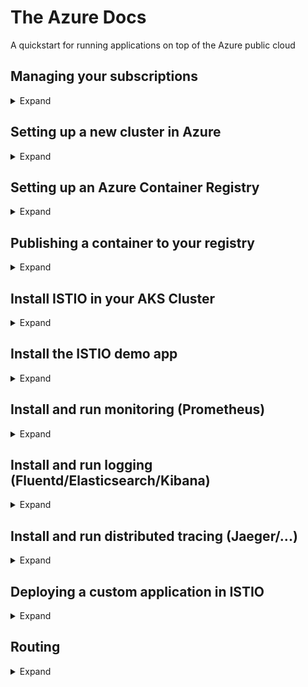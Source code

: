 # The Azure Docs
A quickstart for running applications on top of the Azure public cloud

## Managing your subscriptions
<details><summary>Expand</summary>
  <p>
list currently logged in azure accounts \
`az account list`

list current accounts, show active account
`az account list --query '[*].[name,isDefault]' --output table`

[azure login reference](https://docs.microsoft.com/en-us/cli/azure/authenticate-azure-cli?view=azure-cli-latest)
[azure multiple subscriptions](https://docs.microsoft.com/en-us/cli/azure/manage-azure-subscriptions-azure-cli?view=azure-cli-latest)
</p>
</details>

## Setting up a new cluster in Azure
<details><summary>Expand</summary>
  <p>
0. Define your variables (in ~/.bashrc?)

```
AKS_RESOURCE_GROUP=myResourceGroup
AKS_CLUSTER_NAME=myAKSCluster
ACR_NAME=sudeshContainerRegistry
```

1. Create a resource group

`az group create --name myResourceGroup --location "West Europe"`

2. Create an AKS cluster (preferrably mod 3 nodecount for quorum, check MS docs for getting the kubernetes versions available)

`az aks create --resource-group myResourceGroup --name myAKSCluster --node-count 2 --kubernetes-version 1.10.9 --generate-ssh-keys`

3. get and configure credentials for kubectl
`az aks get-credentials --resource-group myResourceGroup --name myAKSCluster`

4. Accessing the kubernetes dashboard
The default configuration of Kubernetes on Azure has RBAC enabled, therefore running the built in dashboard "as is" will lead to errors such as:

`configmaps is forbidden: User "system:serviceaccount:kube-system:kubernetes-dashboard" cannot list configmaps in the namespace "default"`

To prevent these errors create an **administrator** user and give it access to the kubernetes dashboard (alternatively, one could make use of [Azure Active Directory](https://docs.microsoft.com/en-us/azure/aks/aad-integration).

To use a custom **administrator** account:

`kubectl create clusterrolebinding kubernetes-dashboard -n kube-system --clusterrole=cluster-admin --serviceaccount=kube-system:kubernetes-dashboard`

Now to open the dashboard:

`az aks browse --resource-group myResourceGroup --
name myAKSCluster`

[azure reference documentation](https://docs.microsoft.com/en-us/azure/aks/kubernetes-dashboard)
</p>
</details>

## Setting up an Azure Container Registry
<details><summary>Expand</summary>
  <p>
1. Create an **Azure Container Registry (acr)** (name should be unique)

`az acr create --resource-group myResourceGroup --name $ACR_NAME --sku Basic`

2. Register the kubernetes cluster against your container registry

```
CLIENT_ID=$(az aks show --resource-group $AKS_RESOURCE_GROUP --name $AKS_CLUSTER_NAME --query "servicePrincipalProfile.clientId" --output tsv)
ACR_ID=$(az acr show --name $ACR_NAME --resource-group $ACR_RESOURCE_GROUP --query "id" --output tsv)

az role assignment create --assignee $CLIENT_ID --role Reader --scope $ACR_ID
```

3. Publish Container in your container registry

[Azure Docs](https://docs.microsoft.com/en-us/azure/container-registry/container-registry-auth-aks)

To be able to publish containers to the registry from your machine, run the following code
```
AKS_RESOURCE_GROUP=myResourceGroup
AKS_CLUSTER_NAME=myAKSCluster
ACR_RESOURCE_GROUP=myResourceGroup
ACR_NAME=sudeshContainerRegistry
```

4. Get the id of the service principal configured for AKS

```
CLIENT_ID=$(az aks show --resource-group $AKS_RESOURCE_GROUP --name $AKS_CLUSTER_NAME --query "servicePrincipalProfile.clientId" --output tsv)
```

5. Get the ACR registry resource id
`ACR_ID=$(az acr show --name $ACR_NAME --resource-group $ACR_RESOURCE_GROUP --query "id" --output tsv)`

6. Now authenticate the AKS cluster against the container registry
`az role assignment create --assignee $CLIENT_ID --role Reader --scope $ACR_ID`

</p></details>

## Publishing a container to your registry
<details><summary>Expand</summary>
<p>

1. Login to your registry

`az acr login --name sudeshcontainerregistry`

2. Push your image

`docker push sudeshcontainerregistry.azurecr.io/prometheus-hello:v1`

3. Deploy your image

`kubectl apply -f kubes/prometheus.yml`

[kubes/prometheus.yml](kubes/prometheus.yml)

4. Check it

```bash
kubectl get deployments
kubectl get pods
kubectl get services
```
</p>
</details>

## Install ISTIO in your AKS Cluster
<details><summary>Expand</summary>
<p>
1. Install ISTIO
First download istio on your laptop and add it to your PATH \
[Istio Docs](https://istio.io/docs/setup/kubernetes/download-release/)

Then install using [helm and tiller](https://istio.io/docs/setup/kubernetes/helm-install/) by running the following commands

```
cd ~/git/istio
kubectl apply -f install/kubernetes/helm/helm-service-account.yaml
helm init --service-account tiller
helm install install/kubernetes/helm/istio --name istio --namespace istio-system
```
</p>
</details>

## Install the ISTIO demo app
<details><summary>Expand</summary>
  <p>

[istio bookinfo application](https://istio.io/docs/examples/bookinfo/)

1. Enable automatic sidecar injection in the **default** namespace

`kubectl label namespace default istio-injection=enabled`

2. Deploy the services

`kubectl apply -f samples/bookinfo/platform/kube/bookinfo.yaml`

3. Enable access to the services by creating a gateway

`kubectl apply -f samples/bookinfo/networking/bookinfo-gateway.yaml`

4. Confirm that services and gateway are running

```
kubectl get services
kubectl get gateway
```
</p>
</details>

## Install and run monitoring (Prometheus)
<details><summary>Expand</summary>
<p>
1. Enable metric collection

`kubectl apply -f new_telemetry.yml`
[new_telemetry.yml](kubes/new_telemetry.yml)

2. Open dashboard (prometheus)

`kubectl -n istio-system port-forward $(kubectl -n istio-system get pod -l app=prometheus -o jsonpath='{.items[0].metadata.name}') 9090:9090 &`

Now you can find your metrics at http://localhost:9090

[istio reference documentation](https://istio.io/docs/tasks/telemetry/metrics-logs/)

</p></details>

## Install and run logging (Fluentd/Elasticsearch/Kibana)
<details><summary>Expand</summary>
  <p>
### Introduction

Logging in ISTIO is working as follows:

[your service] --->
[istio sidecar] --->
[istio mixer service] --->
[log collector] --->
[logging backend] --->
[dashboard]

All components for logging can be substituted by the tool of your cchoice, istio examples use the [CNCF](https://www.cncf.io/projects/)-stack projects where possible.

For now the recommended setup seems to be:

Log Collector   -> [Fluentd](https://www.fluentd.org/)
Logging Backend -> [Elasticsearch](https://www.elastic.co/)
Dashboard       -> [Kibana](https://www.elastic.co/)

### Steps

First we ensure there is a backend which can receive the metrics, so we create the logging backend and dashboard, here we will stick with the recommended defaults, Elasticsearch and Kibana.
After we setup the collector, namely Fluentd.
Finally we configure the connection between fluentd and the [istio mixer component](https://istio.io/help/faq/mixer/)

1. Setting up a basic logging infrastructure

`kubectl apply -f logging-stack.yml` \
[logging-stack.yml](kubes/logging-stack.yml)

2. Confirm all services are running in the cluster

If everything went correctly the following command should display 3 services running inside the **logging** namespace on the kubernetes cluster.

`kubectl get svc -n logging`

* fluentd-es
* elasticsearch
* kibana

3. Setup the link between fluentd and the istio-mixer

`kubectl apply -f fluentd-istio.yml` \
[fluentd-istio.yml](kubes/fluentd-istio.yml)

4. Checking the logs in kibana

In order to check the logs in kibana you need to make sure that after you forward the kibana port for accessing the dashboard, you also create an index in order to actually see the logging data.

Setup port forwarding to http://localhost:5601 for kibana by running:

`kubectl -n logging port-forward $(kubectl -n logging get pod -l app=kibana -o jsonpath='{.items[0].metadata.name}') 5601:5601 &`

To create an index in kibana:

* Open kibana at http://localhost:5601
* Click "set up index patterns"
* Use \* as the index pattern
* Select **@timestamp** as the Time Filter field name and click "Create Index"
* Click discover and voila!

[istio reference documentation](https://istio.io/docs/tasks/telemetry/fluentd/)
</p></details>

## Install and run distributed tracing (Jaeger/...)
<details><summary>Expand</summary>

[istio-distributed-tracing](https://istio.io/docs/tasks/telemetry/distributed-tracing/)

1. Install tracing config for demo
`kubectl apply -f install/kubernetes/istio-demo.yaml`

2. start jaeger proxy
`kubectl port-forward -n istio-system $(kubectl get pod -n istio-system -l app=jaeger -o jsonpath='{.items[0].metadata.name}') 16686:16686 &`

You should now be able to access the jaeger dashboard at http://localhost:16686
</p>
</details>

## Deploying a custom application in ISTIO
<details><summary>Expand</summary>
<p>
1. Creating a Deployment

2. Creating a Service Definition

3. Deploying the application

4. Inspection the sidecar insertion

5. Monitoring the application

6. Application Logging


</p>
</details>

## Routing
<details><summary>Expand</summary>
<p>ToDo


</p>
</details>

